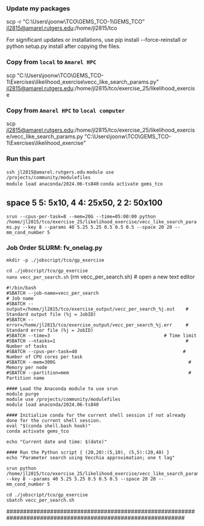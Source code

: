 ### Update my packages
scp -r "C:\Users\joonw\TCO\GEMS_TCO-1\GEMS_TCO" jl2815@amarel.rutgers.edu:/home/jl2815/tco

For significant updates or installations, use pip install --force-reinstall or python setup.py install after copying the files.

### Copy from ```local``` to ```Amarel HPC```
scp "C:\Users\joonw\TCO\GEMS_TCO-1\Exercises\likelihood_exercise\vecc_like_search_params.py" jl2815@amarel.rutgers.edu:/home/jl2815/tco/exercise_25/likelihood_exercise

### Copy from ```Amarel HPC``` to ```local computer```
scp jl2815@amarel.rutgers.edu:/home/jl2815/tco/exercise_25/likelihood_exercise/vecc_like_search_params.py "C:\Users\joonw\TCO\GEMS_TCO-1\Exercises\likelihood_exercise\"


### Run this part
```ssh jl2815@amarel.rutgers.edu```
```module use /projects/community/modulefiles```           
```module load anaconda/2024.06-ts840``` 
```conda activate gems_tco```

## space 5 5: 5x10, 4 4: 25x50, 2 2: 50x100

```srun --cpus-per-task=8 --mem=20G --time=05:00:00 python /home/jl2815/tco/exercise_25/likelihood_exercise/vecc_like_search_params.py --key 8 --params 40 5.25 5.25 0.5 0.5 0.5 --space 20 20 --mm_cond_number 5```



### Job Order SLURM: fv_onelag.py    
```mkdir -p ./jobscript/tco/gp_exercise```      

```cd ./jobscript/tco/gp_exercise```                          
```nano vecc_per_search.sh```         (rm vecc_per_search.sh)        # open a new text editor                         

```
#!/bin/bash
#SBATCH --job-name=vecc_per_search                                      # Job name
#SBATCH --output=/home/jl2815/tco/exercise_output/vecc_per_search_%j.out    # Standard output file (%j = JobID)
#SBATCH --error=/home/jl2815/tco/exercise_output/vecc_per_search_%j.err     # Standard error file (%j = JobID)
#SBATCH --time=3                                          # Time limit
#SBATCH --ntasks=1                                                # Number of tasks
#SBATCH --cpus-per-task=40                                       # Number of CPU cores per task
#SBATCH --mem=300G                                                 # Memory per node
#SBATCH --partition=mem                                            # Partition name

#### Load the Anaconda module to use srun 
module purge                                              
module use /projects/community/modulefiles                 
module load anaconda/2024.06-ts840 

#### Initialize conda for the current shell session if not already done for the current shell session.
eval "$(conda shell.bash hook)"
conda activate gems_tco

echo "Current date and time: $(date)"

#### Run the Python script { (20,20):(5,10), (5,5):(20,40) }
echo "Parameter search using Vecchia approximation; one t lag"

srun python /home/jl2815/tco/exercise_25/likelihood_exercise/vecc_like_search_params.py --key 8 --params 40 5.25 5.25 0.5 0.5 0.5 --space 20 20 --mm_cond_number 5

```

```cd ./jobscript/tco/gp_exercise```                          
```sbatch vecc_per_search.sh```           

############################################################################################################# 
